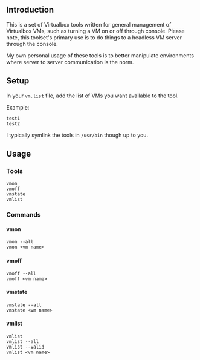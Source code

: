 ## Introduction ##
This is a set of Virtualbox tools written for general management of Virtualbox VMs, such as turning a VM on or off through console. Please note, this toolset's primary use is to do things to a headless VM server through the console.

My own personal usage of these tools is to better manipulate environments where server to server communication is the norm.

## Setup ##
In your `vm.list` file, add the list of VMs you want available to the tool.

Example:  
```
test1
test2
```
I typically symlink the tools in `/usr/bin` though up to you.

## Usage ##
### Tools ###
```
vmon
vmoff
vmstate
vmlist
```
### Commands ###
#### vmon ####
```
vmon --all
vmon <vm name>
```
#### vmoff ####
```
vmoff --all
vmoff <vm name>
```
#### vmstate ####
```
vmstate --all
vmstate <vm name>
```
#### vmlist ####
```
vmlist
vmlist --all
vmlist --valid
vmlist <vm name>
```
